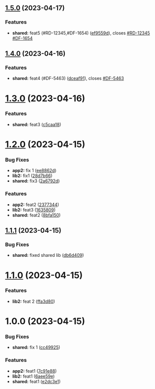 ## [1.5.0](https://github.com/mvrana-cen81948/nx-release-please/compare/app2@1.4.0...app2@1.5.0) (2023-04-17)


### Features

* **shared:** feat5 (#RD-12345,#DF-1654) ([ef9559d](https://github.com/mvrana-cen81948/nx-release-please/commit/ef9559d0b04e12d400786535d2c24c0afbbd66bf)), closes [#RD-12345](https://fujira.csin.cz/browse/RD-12345) [#DF-1654](https://fujira.csin.cz/browse/DF-1654)

## [1.4.0](https://github.com/mvrana-cen81948/nx-release-please/compare/app2@1.3.0...app2@1.4.0) (2023-04-16)


### Features

* **shared:** feat4 (#DF-5463) ([dceaf91](https://github.com/mvrana-cen81948/nx-release-please/commit/dceaf9133bc8ce7f39da65a5701b53f54c90cd8e)), closes [#DF-5463](https://fujira.csin.cz/browse/DF-5463)

# [1.3.0](https://github.com/mvrana-cen81948/nx-release-please/compare/app2@1.2.0...app2@1.3.0) (2023-04-16)


### Features

* **shared:** feat3 ([c5caa18](https://github.com/mvrana-cen81948/nx-release-please/commit/c5caa183f785065ead29aac5f1b971b939c6f464))

# [1.2.0](https://github.com/mvrana-cen81948/nx-release-please/compare/app2@1.1.1...app2@1.2.0) (2023-04-15)


### Bug Fixes

* **app2:** fix 1 ([ee8862d](https://github.com/mvrana-cen81948/nx-release-please/commit/ee8862d06928ebba51a1c9fafef21bfee10c8aa9))
* **lib2:** fix1 ([28d7b66](https://github.com/mvrana-cen81948/nx-release-please/commit/28d7b6672f01448fde3be1f9da6b6037e76401f4))
* **shared:** fix3 ([2a6792d](https://github.com/mvrana-cen81948/nx-release-please/commit/2a6792dafeeb65daa66c07f5fd85730b6e198242))


### Features

* **app2:** feat2 ([2377344](https://github.com/mvrana-cen81948/nx-release-please/commit/237734455ce5ece7ef1401dedca792a9d5d7bcfb))
* **lib2:** feat3 ([1635809](https://github.com/mvrana-cen81948/nx-release-please/commit/16358097fc9ef8b4680a5ef3534aa745297b8c26))
* **shared:** feat2 ([8bfa150](https://github.com/mvrana-cen81948/nx-release-please/commit/8bfa150d2326f8c14457cce5725ca08acf71e61a))

## [1.1.1](https://github.com/mvrana-cen81948/nx-release-please/compare/app2@1.1.0...app2@1.1.1) (2023-04-15)


### Bug Fixes

* **shared:** fixed shared lib ([db6d409](https://github.com/mvrana-cen81948/nx-release-please/commit/db6d40937882827ead2606bc7977b1f8df7b9f77))

# [1.1.0](https://github.com/mvrana-cen81948/nx-release-please/compare/app2@1.0.0...app2@1.1.0) (2023-04-15)


### Features

* **lib2:** feat 2 ([ffa3d80](https://github.com/mvrana-cen81948/nx-release-please/commit/ffa3d8092f0a80fc5216848f11edf3190c659887))

# 1.0.0 (2023-04-15)


### Bug Fixes

* **shared:** fix 1 ([cc49925](https://github.com/mvrana-cen81948/nx-release-please/commit/cc49925f76c0edb3fb8fbdfb70219a4cf0eab25f))


### Features

* **app2:** feat1 ([7c91e88](https://github.com/mvrana-cen81948/nx-release-please/commit/7c91e885911bcfd84002d9193d3339c8df154ed5))
* **lib2:** feat1 ([6aee59e](https://github.com/mvrana-cen81948/nx-release-please/commit/6aee59e3d59ea18c2c72957e055d76c028ea2265))
* **shared:** feat1 ([e2dc3e1](https://github.com/mvrana-cen81948/nx-release-please/commit/e2dc3e1de9a1aed47174aba068eb8ef1e3cc1cd5))
